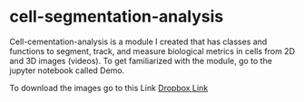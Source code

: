 # cell-segmentation-analysis
Cell-cementation-analysis is a module I created that has classes and functions to segment, track, and measure biological metrics in cells from 2D and 3D images (videos). To get familiarized with the module, go to the jupyter notebook called Demo.


To download the images go to this Link [Dropbox Link](https://www.dropbox.com/sh/pg0fpy4vlnocfk7/AACSGvP86XAbOOlyVCkVgiJEa?dl=0)
